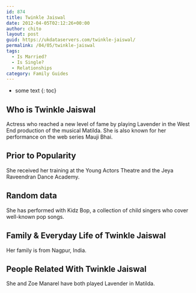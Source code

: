 ```yaml
---
id: 874
title: Twinkle Jaiswal
date: 2012-04-05T02:12:26+00:00
author: chito
layout: post
guid: https://ukdataservers.com/twinkle-jaiswal/
permalink: /04/05/twinkle-jaiswal
tags:
  - Is Married?
  - Is Single?
  - Relationships
category: Family Guides
---
```


* some text
{: toc}
          
          
## Who is  Twinkle Jaiswal
                  
                  
                  
Actress who reached a new level of fame by playing Lavender in the West End production of the musical Matilda. She is also known for her performance on the web series Mauji Bhai.
                  
                
                
                
## Prior to Popularity 
                  
                  
                  
She received her training at the Young Actors Theatre and the Jeya Raveendran Dance Academy.
                  
                
                
                
## Random data 
                  
                  
                  
She has performed with Kidz Bop, a collection of child singers who cover well-known pop songs.  
                  
                
                
                
## Family & Everyday Life of Twinkle Jaiswal
                  
                  
                  
Her family is from Nagpur, India.
                  
                
                
                
## People Related With  Twinkle Jaiswal
                  
                  
                  
She and Zoe Manarel have both played Lavender in Matilda. 
                  
                
              
            
          
          
          
    
    
  
